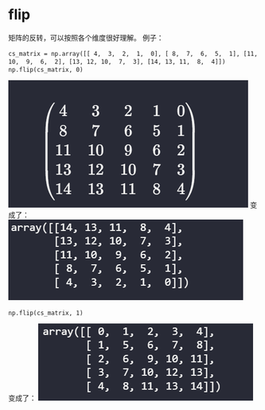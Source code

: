 # flip


矩阵的反转，可以按照各个维度很好理解。
例子：
```python3
cs_matrix = np.array([[ 4,  3,  2,  1,  0], [ 8,  7,  6,  5,  1], [11, 10,  9,  6,  2], [13, 12, 10,  7,  3], [14, 13, 11,  8,  4]])
np.flip(cs_matrix, 0)
```

![](image/Pasted%20image%2020221108231234.png)
变成了：
![](image/Pasted%20image%2020221108231249.png)

```python3
np.flip(cs_matrix, 1)
```
变成了：
![](image/Pasted%20image%2020221108231329.png)




